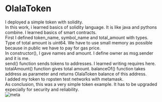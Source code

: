 # OlalaToken
I deployed a simple token with solidity.<br />
In this work, i learned basics of solidity language. It is like java and pythons combine. I learned basics of smart contracts.<br />
First I defined token_name, symbol_name and total_amount with types. Type of total amount is uint64. We have to use small memory as possible because in public we have to pay for gas price.<br />
In constructor(), I gave names and amount. I define owner as msg.sender and it is me.<br />
send() function sends tokens to addresses. I learned writing requires here.<br />
totalAmount() function gives total amount. balanceOf() function takes address as parameter and returns OlalaToken balance of this address.<br />
I added my token to ropsten test networks with metamask.<br />
As conclusion, this was a very simple token example. It has to be upgraded expecially for security and reliability.<br />
![meta](https://user-images.githubusercontent.com/60979988/110016697-64561080-7d36-11eb-942c-7d86bcd4146c.PNG)

